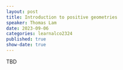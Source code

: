 ```yaml
---
layout: post
title: Introduction to positive geometries
speaker: Thomas Lam
date: 2023-09-06
categories: learnalco2324
published: true
show-date: true
---
```

TBD